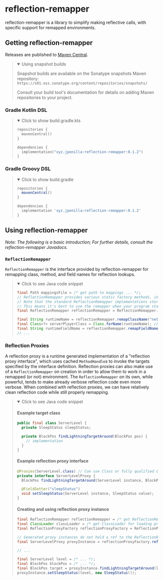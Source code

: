 # reflection-remapper
reflection-remapper is a library to simplify making reflective calls, with specific support for remapped environments.

## Getting reflection-remapper
Releases are published to [Maven Central](https://central.sonatype.com/artifact/xyz.jpenilla/reflection-remapper).

> <details open>
> <summary>Using snapshot builds</summary>
>
> Snapshot builds are available on the Sonatype snapshots Maven repository: `https://s01.oss.sonatype.org/content/repositories/snapshots/`
>
> Consult your build tool's documentation for details on adding Maven repositories to your project.
> </details>

### Gradle Kotlin DSL
> <details open>
> <summary>Click to show build.gradle.kts</summary>
> 
> ```kotlin
> repositories {
>   mavenCentral()
> }
> 
> dependencies {
>   implementation("xyz.jpenilla:reflection-remapper:0.1.2")
> }
> ```
> </details>

### Gradle Groovy DSL
> <details open>
> <summary>Click to show build.gradle</summary>
> 
> ```groovy
> repositories {
>   mavenCentral()
> }
> 
> dependencies {
>   implementation 'xyz.jpenilla:reflection-remapper:0.1.2'
> }
> ```
> </details>

## Using reflection-remapper

*Note: The following is a basic introduction; For further details, consult the reflection-remapper Javadocs.*

### `ReflectionRemapper`
`ReflectionRemapper` is the interface provided by reflection-remapper for remapping class, method, and field names for reflection lookups.

> <details open>
> <summary>Click to see Java code snippet</summary>
> 
> ```java
> final Path mappingsFile = /* get path to mappings ... */;
> // ReflectionRemapper provides various static factory methods, in this example we use the one from a Path
> // Note that the standard ReflectionRemapper implementations store their mappings in memory, which can be multiple megabytes large in some cases.
> // This means it's best to use the remapper when your program starts and then dispose of any reference to it, so it can be garbage collected.
> final ReflectionRemapper reflectionRemapper = ReflectionRemapper.forMappings(mappingsFile, "fromNamespace", "toNamespace");
>
> final String runtimeName = reflectionRemapper.remapClassName("net.minecraft.server.level.ServerPlayer");
> final Class<?> serverPlayerClass = Class.forName(runtimeName); // Exception handling omitted for brevity
> final String runtimeFieldName = reflectionRemapper.remapFieldName(serverPlayerClass, "seenCredits");
> // ...
> ```
> </details>

### Reflection Proxies

A reflection proxy is a runtime generated implementation of a "reflection proxy interface", which uses cached `MethodHandle`s to invoke the targets specified by
the interface definition. Reflection proxies can also make use of a `ReflectionRemapper` on creation in order to allow them to work in a remapped (or not) environment.
The `ReflectionRemapper` on its own, while powerful, tends to make already verbose reflection code even more verbose. When combined with reflection proxies, we
can have relatively clean reflection code while still properly remapping.

> <details open>
> <summary>Click to see Java code snippet</summary>
> 
> #### Example target class
> ```java
> public final class ServerLevel {
>   private SleepStatus sleepStatus;
>
>   private BlockPos findLightningTargetAround(BlockPos pos) {
>     // implementation
>   }
> }
> ```
>
> #### Example reflection proxy interface
> ```java
> @Proxies(ServerLevel.class) // Can use Class or fully qualified class name (for inaccessible classes)
> private interface ServerLevelProxy {
>   BlockPos findLightningTargetAround(ServerLevel instance, BlockPos pos);
>
>   @FieldSetter("sleepStatus")
>   void setSleepStatus(ServerLevel instance, SleepStatus value);
> }
> ```
>
> #### Creating and using reflection proxy instance
> ```java
> final ReflectionRemapper reflectionRemapper = /* get ReflectionRemapper ... */;
> final ClassLoader classLoader = /* get ClassLoader for loading proxy implementations, generally it needs to be able to see any reflection proxy interfaces you want to implement */;
> final ReflectionProxyFactory reflectionProxyFactory = ReflectionProxyFactory.create(reflectionRemapper, classLoader); // ReflectionProxyFactory holds a ref to it's ReflectionRemapper
>
> // Generated proxy instances do not hold a ref to the ReflectionRemapper, and are fine to keep around.
> final ServerLevelProxy proxyInstance = reflectionProxyFactory.reflectionProxy(ServerLevelProxy.class);
>
> // ...
> 
> final ServerLevel level = /* ... */;
> final BlockPos blockPos = /* ... */;
> final BlockPos target = proxyInstance.findLightningTargetAround(level, blockPos);
> proxyInstance.setSleepStatus(level, new SleepStatus());
> ```
> </details>
